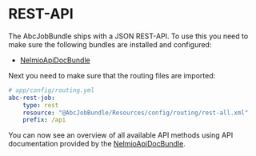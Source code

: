 REST-API
========

The AbcJobBundle ships with a JSON REST-API. To use this you need to make sure the following bundles are installed and configured:
 
* [NelmioApiDocBundle](https://github.com/nelmio/NelmioApiDocBundle)

Next you need to make sure that the routing files are imported:

```yaml
# app/config/routing.yml
abc-rest-job:
    type: rest
    resource: "@AbcJobBundle/Resources/config/routing/rest-all.xml"
    prefix: /api
```

You can now see an overview of all available API methods using API documentation provided by the [NelmioApiDocBundle](https://github.com/nelmio/NelmioApiDocBundle).